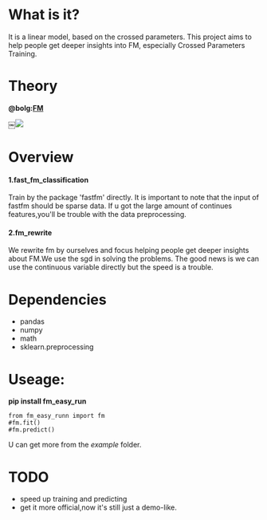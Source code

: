 # What is it?
It is a linear model, based on the crossed parameters. This project aims to help people get deeper insights into FM, especially Crossed Parameters Training. 

# Theory
**@bolg:[FM](http://shataowei.com/2017/12/04/FM理论解析及应用/)**

￼![](http://upload-images.jianshu.io/upload_images/1129359-92da0691440d9857.jpg?imageMogr2/auto-orient/strip%7CimageView2/2/w/1240)

# Overview
#### 1.fast_fm_classification
Train by the package 'fastfm' directly.
It is important to note that the input of fastfm should be sparse data. If u got the large amount of continues features,you'll be trouble with the data preprocessing.

#### 2.fm_rewrite
We rewrite fm by ourselves and focus helping people get deeper insights about FM.We use the sgd in solving the problems. The good news is we can use the continuous variable directly but the speed is a trouble.

# Dependencies
- pandas
- numpy
- math
- sklearn.preprocessing

# Useage:
**pip install fm_easy_run**

```
from fm_easy_runn import fm
#fm.fit()
#fm.predict()
```

U can get more from the *example* folder.

# TODO
- speed up training and predicting
- get it more official,now it's still just a demo-like. 